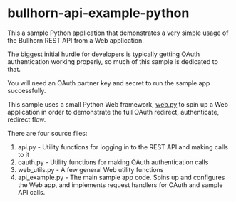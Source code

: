 bullhorn-api-example-python
===========================
This a sample Python application that demonstrates a very simple usage of the Bullhorn REST API from a Web application.

The biggest initial hurdle for developers is typically getting OAuth authentication working properly, so much
of this sample is dedicated to that.

You will need an OAuth partner key and secret to run the sample app successfully.

This sample uses a small Python Web framework, [web.py](http://webpy.org/) to spin up a Web application
in order to demonstrate the full OAuth redirect, authenticate, redirect flow.

There are four source files:
 1. api.py - Utility functions for logging in to the REST API and making calls to it
 2. oauth.py - Utility functions for making OAuth authentication calls
 3. web_utils.py - A few general Web utility functions
 4. api_example.py - The main sample app code.  Spins up and configures the Web app, and
    implements request handlers for OAuth and sample API calls.
